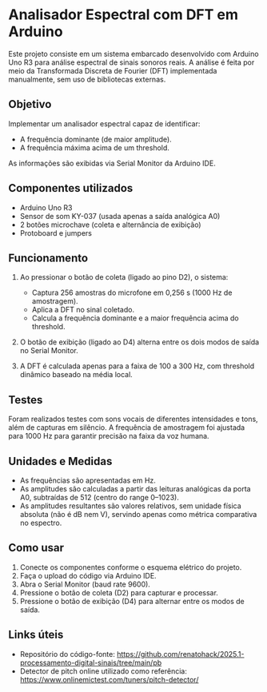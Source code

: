 # Analisador Espectral com DFT em Arduino

Este projeto consiste em um sistema embarcado desenvolvido com Arduino Uno R3 para análise espectral de sinais sonoros reais. A análise é feita por meio da Transformada Discreta de Fourier (DFT) implementada manualmente, sem uso de bibliotecas externas.

## Objetivo

Implementar um analisador espectral capaz de identificar:
- A frequência dominante (de maior amplitude).
- A frequência máxima acima de um threshold.

As informações são exibidas via Serial Monitor da Arduino IDE.

## Componentes utilizados

- Arduino Uno R3  
- Sensor de som KY-037 (usada apenas a saída analógica A0)  
- 2 botões microchave (coleta e alternância de exibição)  
- Protoboard e jumpers

## Funcionamento

1. Ao pressionar o botão de coleta (ligado ao pino D2), o sistema:
   - Captura 256 amostras do microfone em 0,256 s (1000 Hz de amostragem).
   - Aplica a DFT no sinal coletado.
   - Calcula a frequência dominante e a maior frequência acima do threshold.

2. O botão de exibição (ligado ao D4) alterna entre os dois modos de saída no Serial Monitor.

3. A DFT é calculada apenas para a faixa de 100 a 300 Hz, com threshold dinâmico baseado na média local.

## Testes

Foram realizados testes com sons vocais de diferentes intensidades e tons, além de capturas em silêncio. A frequência de amostragem foi ajustada para 1000 Hz para garantir precisão na faixa da voz humana.

## Unidades e Medidas

- As frequências são apresentadas em Hz.
- As amplitudes são calculadas a partir das leituras analógicas da porta A0, subtraídas de 512 (centro do range 0–1023).
- As amplitudes resultantes são valores relativos, sem unidade física absoluta (não é dB nem V), servindo apenas como métrica comparativa no espectro.

## Como usar

1. Conecte os componentes conforme o esquema elétrico do projeto.
2. Faça o upload do código via Arduino IDE.
3. Abra o Serial Monitor (baud rate 9600).
4. Pressione o botão de coleta (D2) para capturar e processar.
5. Pressione o botão de exibição (D4) para alternar entre os modos de saída.

## Links úteis

- Repositório do código-fonte: https://github.com/renatohack/2025.1-processamento-digital-sinais/tree/main/pb
- Detector de pitch online utilizado como referência: https://www.onlinemictest.com/tuners/pitch-detector/